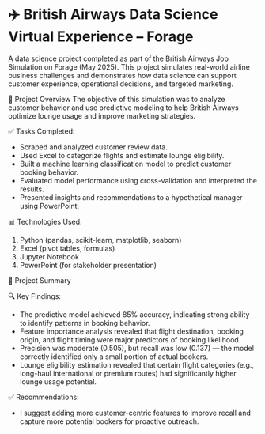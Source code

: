 # ✈️ British Airways Data Science Virtual Experience – Forage
A data science project completed as part of the British Airways Job Simulation on Forage (May 2025). This project simulates real-world airline business challenges and demonstrates how data science can support customer experience, operational decisions, and targeted marketing.

📌 Project Overview
The objective of this simulation was to analyze customer behavior and use predictive modeling to help British Airways optimize lounge usage and improve marketing strategies.

✅ Tasks Completed: <br>
  - Scraped and analyzed customer review data.<br>
  - Used Excel to categorize flights and estimate lounge eligibility.<br>
  - Built a machine learning classification model to predict customer booking behavior.<br>
  - Evaluated model performance using cross-validation and interpreted the results.<br>
  - Presented insights and recommendations to a hypothetical manager using PowerPoint.<br>

  📊 Technologies Used:
1. Python (pandas, scikit-learn, matplotlib, seaborn)
2. Excel (pivot tables, formulas)
3. Jupyter Notebook
4. PowerPoint (for stakeholder presentation)

📌 Project Summary

🔍 Key Findings:
  - The predictive model achieved 85% accuracy, indicating strong ability to identify patterns in booking behavior.<br>
  - Feature importance analysis revealed that flight destination, booking origin, and flight timing were major predictors of booking likelihood.<br>
  - Precision was moderate (0.505), but recall was low (0.137) — the model correctly identified only a small portion of actual bookers.<br>
  - Lounge eligibility estimation revealed that certain flight categories (e.g., long-haul international or premium routes) had significantly higher lounge usage potential.<br>

✅ Recommendations:
  - I suggest adding more customer-centric features to improve recall and capture more potential bookers for proactive outreach.<br>
